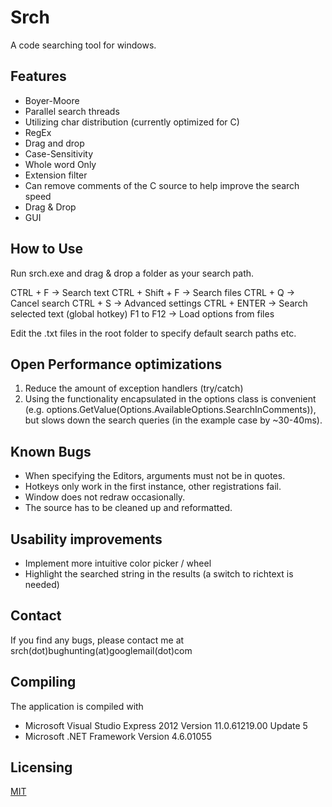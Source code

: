 # Srch

A code searching tool for windows.

## Features

- Boyer-Moore
- Parallel search threads
- Utilizing char distribution (currently optimized for C)
- RegEx
- Drag and drop
- Case-Sensitivity
- Whole word Only
- Extension filter
- Can remove comments of the C source to help improve the search speed
- Drag & Drop
- GUI

## How to Use 

Run srch.exe and drag & drop a folder as your search path.

CTRL + F			-> Search text
CTRL + Shift + F	-> Search files
CTRL + Q			-> Cancel search
CTRL + S			-> Advanced settings
CTRL + ENTER		-> Search selected text (global hotkey)
F1 to F12			-> Load options from files

Edit the .txt files in the root folder to specify default search paths etc.

## Open Performance optimizations

1. Reduce the amount of exception handlers (try/catch)
2. Using the functionality encapsulated in the options class is convenient (e.g. options.GetValue(Options.AvailableOptions.SearchInComments)), but slows down the search queries (in the example case by ~30-40ms).

## Known Bugs

- When specifying the Editors, arguments must not be in quotes.
- Hotkeys only work in the first instance, other registrations fail.
- Window does not redraw occasionally.
- The source has to be cleaned up and reformatted.

## Usability improvements

- Implement more intuitive color picker / wheel
- Highlight the searched string in the results (a switch to richtext is needed)

## Contact

If you find any bugs, please contact me at srch(dot)bughunting(at)googlemail(dot)com

## Compiling

The application is compiled with

* Microsoft Visual Studio Express 2012 Version 11.0.61219.00 Update 5
* Microsoft .NET Framework  Version 4.6.01055

## Licensing

[MIT](https://github.com/atom/atom/blob/master/LICENSE.md)
